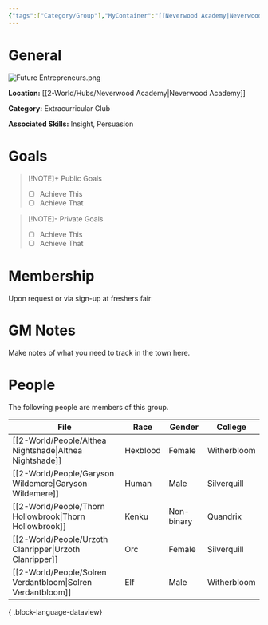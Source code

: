 ```yaml
---
{"tags":["Category/Group"],"MyContainer":"[[Neverwood Academy|Neverwood Academy]]","MyCategory":"Extracurricular Club","image":"Future Entrepreneurs.png","obsidianUIMode":"preview","leaders":null,"staff":null,"members":null,"initiates":null,"primary_contact":null,"Skill1":"Insight","Skill2":"Persuasion","dg-publish":true,"permalink":"/2-world/groups/future-entrepreneurs-of-neverwood/","dgPassFrontmatter":true,"updated":"2025-09-29T12:41:46.000+01:00"}
---
```



# General

![Future Entrepreneurs.png](/img/user/z_Assets/Extracurriculars/Future%20Entrepreneurs.png)

**Location:** [[2-World/Hubs/Neverwood Academy\|Neverwood Academy]]

**Category:** Extracurricular Club

**Associated Skills:** Insight, Persuasion
# Goals

> [!NOTE]+ Public Goals
> - [ ] Achieve This
> - [ ] Achieve That

> [!NOTE]- Private Goals
> - [ ] Achieve This
> - [ ] Achieve That

# Membership
Upon request or via sign-up at freshers fair

# GM Notes

Make notes of what you need to track in the town here. 


# People

The following people are members of this group.  


| File                                                           | Race     | Gender     | College     |
| -------------------------------------------------------------- | -------- | ---------- | ----------- |
| [[2-World/People/Althea Nightshade\|Althea Nightshade]]     | Hexblood | Female     | Witherbloom |
| [[2-World/People/Garyson Wildemere\|Garyson Wildemere]]     | Human    | Male       | Silverquill |
| [[2-World/People/Thorn Hollowbrook\|Thorn Hollowbrook]]     | Kenku    | Non-binary | Quandrix    |
| [[2-World/People/Urzoth Clanripper\|Urzoth Clanripper]]     | Orc      | Female     | Silverquill |
| [[2-World/People/Solren Verdantbloom\|Solren Verdantbloom]] | Elf      | Male       | Witherbloom |

{ .block-language-dataview}
